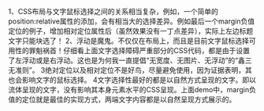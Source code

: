 1、CSS布局与文字鼠标选择之间的关系相当复杂，例如，一个简单的position:relative属性的添加，会有相当大的选择差异。例如最后一个margin负值定位的例子，增加相对定位属性后（虽然效果没有一丁点差异），实际上左边标题文字只能块选了！
2、浮动是魔鬼。不仅仅在布局上，而且是目前文字鼠标选择可用性的罪魁祸首！仔细看上面文字选择障碍严重部分的CSS代码，都是由于设置了左浮动或是右浮动。这也是为何我一直提倡“无宽度、无图片、无浮动”的“鑫三无准则”。
3绝对定位以及相对定位不是好鸟，尽量避免使用，因为证据表明，其也会影响文字的鼠标选择。
4文字选择性最好的都是以自然方式呈现的文字。即以流体呈现的文字，没有影响其本身元素水平的CSS呈现。上面demo中，margin负值的定位就是最佳的实现方式，两端文字内容都是以自然呈现方式展示的。